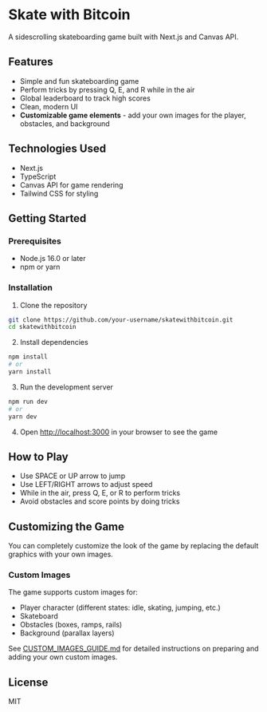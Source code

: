 # Skate with Bitcoin

A sidescrolling skateboarding game built with Next.js and Canvas API.

## Features

- Simple and fun skateboarding game
- Perform tricks by pressing Q, E, and R while in the air
- Global leaderboard to track high scores
- Clean, modern UI
- **Customizable game elements** - add your own images for the player, obstacles, and background

## Technologies Used

- Next.js
- TypeScript
- Canvas API for game rendering
- Tailwind CSS for styling

## Getting Started

### Prerequisites

- Node.js 16.0 or later
- npm or yarn

### Installation

1. Clone the repository
```bash
git clone https://github.com/your-username/skatewithbitcoin.git
cd skatewithbitcoin
```

2. Install dependencies
```bash
npm install
# or
yarn install
```

3. Run the development server
```bash
npm run dev
# or
yarn dev
```

4. Open [http://localhost:3000](http://localhost:3000) in your browser to see the game

## How to Play

- Use SPACE or UP arrow to jump
- Use LEFT/RIGHT arrows to adjust speed
- While in the air, press Q, E, or R to perform tricks
- Avoid obstacles and score points by doing tricks

## Customizing the Game

You can completely customize the look of the game by replacing the default graphics with your own images.

### Custom Images

The game supports custom images for:
- Player character (different states: idle, skating, jumping, etc.)
- Skateboard
- Obstacles (boxes, ramps, rails)
- Background (parallax layers)

See [CUSTOM_IMAGES_GUIDE.md](CUSTOM_IMAGES_GUIDE.md) for detailed instructions on preparing and adding your own custom images.

## License

MIT 